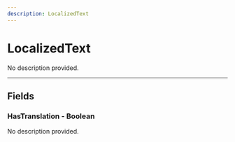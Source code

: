 ```yaml
---
description: LocalizedText
---
```


# LocalizedText

No description provided.

***

## Fields

### HasTranslation - Boolean

No description provided.
